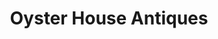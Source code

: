 ---
title: "Oyster House Antiques"
url: /charlottesville/oyster-house-antiques/
shop: Antiquitäten
---